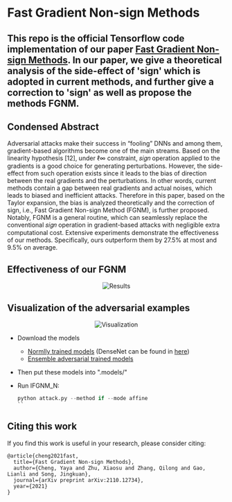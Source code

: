 # Fast Gradient Non-sign Methods

## This repo is the official **Tensorflow code** implementation of our paper [Fast Gradient Non-sign Methods](https://arxiv.org/pdf/2110.12734.pdf). In our paper, we give a theoretical analysis of the side-effect of 'sign' which is adopted in current methods, and further give a correction to 'sign' as well as propose the methods FGNM.

## Condensed Abstract
Adversarial attacks make their success in “fooling” DNNs and among them, gradient-based algorithms become one of the main streams. Based on the linearity hypothesis [12], under ℓ∞ constraint, 𝑠𝑖𝑔𝑛 operation applied to the gradients is a good choice for generating perturbations. However, the side-effect from such operation exists since it leads to the bias of direction between the real gradients and the perturbations. In other words, current methods contain a gap between real gradients and actual noises, which leads to biased and inefficient attacks. Therefore in this paper, based on the Taylor expansion, the bias is analyzed theoretically and the correction of sign, i.e., Fast Gradient Non-sign Method (FGNM), is further proposed. Notably, FGNM is a general routine, which can seamlessly replace the conventional 𝑠𝑖𝑔𝑛 operation in gradient-based attacks with negligible extra computational cost. Extensive experiments demonstrate the effectiveness of our methods. Specifically, ours outperform them by 27.5% at most and 9.5% on average. 

## Effectiveness of our FGNM
<p align="center">
  <img src="https://i.loli.net/2021/04/20/7gQ4JkiMRfOewhN.png" alt="Results"/>
</p>

## Visualization of the adversarial examples
<p align="center">
  <img src="https://i.loli.net/2021/04/20/OqB7WfVnHt5Izj3.png" alt="Visualization"/>
</p>

- Download the models

  - [Normlly trained models](https://github.com/tensorflow/models/tree/master/research/slim#Pretrained) (DenseNet can be found in [here](https://github.com/flyyufelix/DenseNet-Keras))
  - [Ensemble  adversarial trained models](https://github.com/tensorflow/models/tree/master/research/adv_imagenet_models?spm=5176.12282029.0.0.3a9e79b7cynrQf)

- Then put these models into ".models/"

- Run IFGNM_N:

  ```python
  python attack.py --method if --mode affine 
  ``

## Citing this work

If you find this work is useful in your research, please consider citing:

```
@article{cheng2021fast,
  title={Fast Gradient Non-sign Methods},
  author={Cheng, Yaya and Zhu, Xiaosu and Zhang, Qilong and Gao, Lianli and Song, Jingkuan},
  journal={arXiv preprint arXiv:2110.12734},
  year={2021}
}
```

